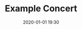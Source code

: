 ---
# The name for the concert
title: Example Concert

# The YAML formatted date and time of the concert
date: 2020-01-01 19:30

# Setting this to true tells the template to display a poster with the same name as this file, but
# with .jpg as the extension. If no poster is available, simply omit this property.
poster: true

# Set this to give credit to people that worked on the poster.
poster_credit: Poster art by <a href="https://example.com">Artist</a>.

# A description of ticket pricing at the door.
tickets_description: Tickets at the door are $20 for adults, $15 for students/seniors (65 and over); children accompanied by an adult are free!

# A list of tickets available online. Omit this to disable online ticketing.
# This is not displayed on past concerts, so no need to remove this when a concert has passed.
tickets:
  -
    # The name of the ticket.
    type: Adult

    # The online price of the ticket.
    # Be sure to wrap in quotes to ensure it is interpreted as a string.
    price: "18.00"
  -
    type: Student/Senior (65+)
    price: "13.00"

# An object describing the venue of the concert
venue:
  # The name of the concert venue
  name: A Venue

  # The address of the venue
  address: 12345 S 6th St, Example, EX 9876

  # The venue's website (This may be omitted)
  url: http://example.com

  # The phone number of the venue
  phone: (123) 456-7890

# A list of the pieces played at the concert
program:

  # The first entry in the program
  -
    # The title of the piece
    title: Piece No. 1

    # The subtitle of the piece
    subtitle: for string orchestra

    # The composer of the piece. If they exist in the musicians collection, their bio will be linked
    # Thus, to link a bio, you need to use the composer's full name.
    by: Example Composer

    # A place to indicate the soloist or other details. If none, omit this property.
    details: with soloist Example

    # A list of movements in the piece. If not available, simply omit this property.
    movements:
      - I. Allegro
      - II. Adagio

  # The second entry in the program, with only the minimum information declared.
  -
    title: Piece No. 54
    composer: Example Two

# The list of musicians playing in the concert, grouped by instrument. If a name matches with a bio,
# it will be linked.
roster:

  # A section
  -
    # The name of the section
    section: Violins

    # The list of people that play the instrument
    # use " ~ " followed by text to describe the person.
    people:
      - The Concertmaster ~ Concertmaster
      - A Violinist
      - Another Violinist
      - Yet Another ~ Principal Second Violin
  -
    section: Oboes
    people: Single Oboe ~ Principal
  -
    # Consider adding a solists section so that links to bios can be generated for the soloists.
    section: Soloists
    people: A Soloist ~ Instrument
  -
    # Generate links to conductors too.
    section: Conductors
    people:
      - A Conductor ~ A Piece
---